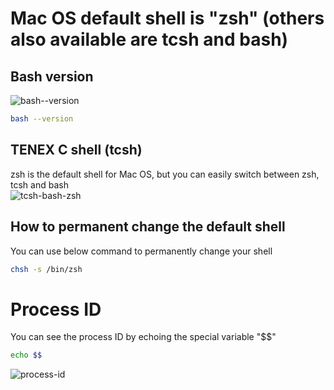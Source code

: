 # Mac OS default shell is "zsh" (others also available are tcsh and bash)
## Bash version
![bash--version](https://github.com/danielurra/mac-os-shell-zsh-tcsh-bash/assets/51704179/39196732-cf4f-431e-8f20-958375c968d7)<br>
```bash
bash --version
```
## TENEX C shell (tcsh)
zsh is the default shell for Mac OS, but you can easily switch between zsh, tcsh and bash<br>
![tcsh-bash-zsh](https://github.com/danielurra/mac-os-shell-zsh-tcsh-bash/assets/51704179/ab67eaba-c589-4adf-b77b-c7d66c48ca7e)<br>
## How to permanent change the default shell
You can use below command to permanently change your shell<br>
```bash
chsh -s /bin/zsh
```
# Process ID
You can see the process ID by echoing the special variable "$$"<br>
```bash
echo $$
```
![process-id](https://github.com/danielurra/mac-os-shell-zsh-tcsh-bash/assets/51704179/35d8a5f7-8f6e-45c7-9d84-04cd74b1352a)<br>



